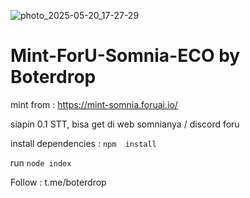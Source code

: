 ![photo_2025-05-20_17-27-29](https://github.com/user-attachments/assets/de9ece17-5d1a-4371-a4e8-0c62159bd3e7)

# Mint-ForU-Somnia-ECO by Boterdrop
mint from : https://mint-somnia.foruai.io/

siapin 0.1 STT, bisa get di web somnianya / discord foru

install dependencies :
```npm  install```

run
```node index```

Follow : t.me/boterdrop
